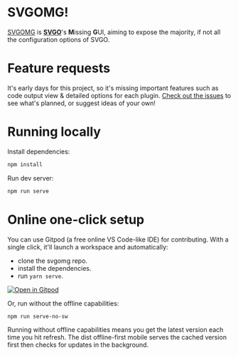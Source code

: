 # SVGOMG!

[SVGOMG](https://jakearchibald.github.io/svgomg/) is **[SVGO](https://github.com/svg/svgo)**'s **M**issing **G**UI, aiming to expose the majority, if not all the configuration options of SVGO.

# Feature requests

It's early days for this project, so it's missing important features such as code output view & detailed options for each plugin. [Check out the issues](https://github.com/jakearchibald/svgomg/issues) to see what's planned, or suggest ideas of your own!

# Running locally

Install dependencies:

```sh
npm install
```

Run dev server:

```sh
npm run serve
```

# Online one-click setup

You can use Gitpod (a free online VS Code-like IDE) for contributing. With a single click, it'll launch a workspace and automatically:

- clone the svgomg repo.
- install the dependencies.
- run `yarn serve`.

[![Open in Gitpod](https://gitpod.io/button/open-in-gitpod.svg)](https://gitpod.io/#https://github.com/jakearchibald/svgomg)

Or, run without the offline capabilities:

```sh
npm run serve-no-sw
```

Running without offline capabilities means you get the latest version each time you hit refresh. The dist offline-first mobile serves the cached version first then checks for updates in the background.